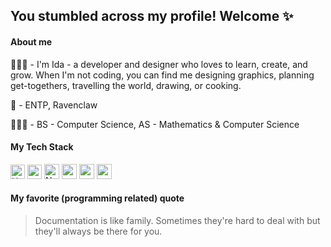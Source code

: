 ##  You stumbled across my profile! Welcome ✨

#### About me 
👩🏻‍💻 - I'm Ida - a developer and designer who loves to learn, create, and grow. When I'm not coding, you can find me designing graphics, planning get-togethers, travelling the world, drawing, or cooking.

🌸 - ENTP, Ravenclaw

👩🏻‍🎓 - BS - Computer Science, AS - Mathematics & Computer Science

#### My Tech Stack

<img width="23px" alt="HTML5" src="https://user-images.githubusercontent.com/36140849/97772550-93007800-1b05-11eb-99dc-e5ca02c928e0.png" />
<img width="23px" src="https://user-images.githubusercontent.com/36140849/97772552-93990e80-1b05-11eb-97bd-53229e84b914.png" />
<img width="24px" alt="NodeJS" src="https://user-images.githubusercontent.com/36140849/97772467-bd9e0100-1b04-11eb-8cad-3e5e2518f331.png" />
<img width="24px" src="https://user-images.githubusercontent.com/36140849/97772525-651b3380-1b05-11eb-8694-d3f6afba9dbf.png" />
<img width="24px" src="https://user-images.githubusercontent.com/36140849/97772584-c3e0ad00-1b05-11eb-9304-127cffd91ab0.png" />
<img width="24px" src="https://user-images.githubusercontent.com/36140849/97772202-01433b80-1b02-11eb-9c52-579895a18ad1.png" />



#### My favorite (programming related) quote 
> Documentation is like family. Sometimes they're hard to deal with but they'll always be there for you.





